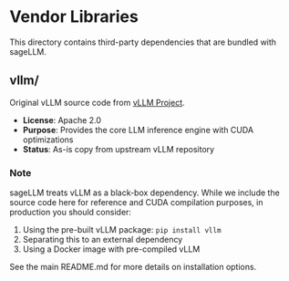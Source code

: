 # Vendor Libraries

This directory contains third-party dependencies that are bundled with sageLLM.

## vllm/

Original vLLM source code from [vLLM Project](https://github.com/vllm-project/vllm).

- **License**: Apache 2.0
- **Purpose**: Provides the core LLM inference engine with CUDA optimizations
- **Status**: As-is copy from upstream vLLM repository

### Note

sageLLM treats vLLM as a black-box dependency. While we include the source code here for reference and CUDA compilation purposes, in production you should consider:

1. Using the pre-built vLLM package: `pip install vllm`
2. Separating this to an external dependency
3. Using a Docker image with pre-compiled vLLM

See the main README.md for more details on installation options.

